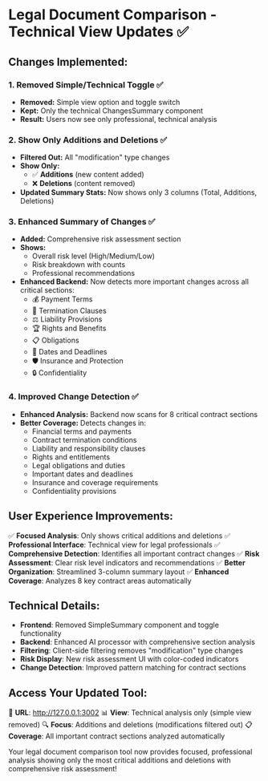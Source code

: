 # Legal Document Comparison - Technical View Updates ✅

## Changes Implemented:

### 1. **Removed Simple/Technical Toggle** ✅
- **Removed:** Simple view option and toggle switch
- **Kept:** Only the technical ChangesSummary component
- **Result:** Users now see only professional, technical analysis

### 2. **Show Only Additions and Deletions** ✅
- **Filtered Out:** All "modification" type changes
- **Show Only:** 
  - ✅ **Additions** (new content added)
  - ❌ **Deletions** (content removed)
- **Updated Summary Stats:** Now shows only 3 columns (Total, Additions, Deletions)

### 3. **Enhanced Summary of Changes** ✅
- **Added:** Comprehensive risk assessment section
- **Shows:** 
  - Overall risk level (High/Medium/Low)
  - Risk breakdown with counts
  - Professional recommendations
- **Enhanced Backend:** Now detects more important changes across all critical sections:
  - 💰 Payment Terms
  - 🚪 Termination Clauses  
  - ⚖️ Liability Provisions
  - 🏆 Rights and Benefits
  - 📋 Obligations
  - 📅 Dates and Deadlines
  - 🛡️ Insurance and Protection
  - 🔒 Confidentiality

### 4. **Improved Change Detection** ✅
- **Enhanced Analysis:** Backend now scans for 8 critical contract sections
- **Better Coverage:** Detects changes in:
  - Financial terms and payments
  - Contract termination conditions
  - Liability and responsibility clauses
  - Rights and entitlements
  - Legal obligations and duties
  - Important dates and deadlines
  - Insurance and coverage requirements
  - Confidentiality provisions

## User Experience Improvements:

✅ **Focused Analysis**: Only shows critical additions and deletions
✅ **Professional Interface**: Technical view for legal professionals
✅ **Comprehensive Detection**: Identifies all important contract changes
✅ **Risk Assessment**: Clear risk level indicators and recommendations
✅ **Better Organization**: Streamlined 3-column summary layout
✅ **Enhanced Coverage**: Analyzes 8 key contract areas automatically

## Technical Details:

- **Frontend**: Removed SimpleSummary component and toggle functionality
- **Backend**: Enhanced AI processor with comprehensive section analysis  
- **Filtering**: Client-side filtering removes "modification" type changes
- **Risk Display**: New risk assessment UI with color-coded indicators
- **Change Detection**: Improved pattern matching for contract sections

## Access Your Updated Tool:
🚀 **URL**: http://127.0.0.1:3002
📊 **View**: Technical analysis only (simple view removed)
🔍 **Focus**: Additions and deletions (modifications filtered out)
📋 **Coverage**: All important contract sections analyzed automatically

Your legal document comparison tool now provides focused, professional analysis showing only the most critical additions and deletions with comprehensive risk assessment!